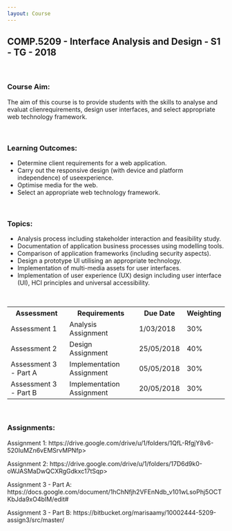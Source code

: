```yaml
---
layout: Course
---
```


<section id="comp5209">
<div class="COMP5209">
<h1>COMP.5209 - Interface Analysis and Design - S1 - TG - 2018</h1><br>
<h3>Course Aim:</h3>
    <p>The aim of this course is to provide students with the skills to analyse and evaluat clienrequirements, design user interfaces, and select appropriate web technology framework.<p>
<br>
<h3>Learning Outcomes:</h3>
    <ul>
        <li>Determine client requirements for a web application.</li>
        <li>Carry out the responsive design (with device and platform independence) of useexperience.</li>
        <li>Optimise media for the web.</li>
        <li>Select an appropriate web technology framework.</li>
    </ul>
<br>
<h3>Topics:</h3>
    <ul>
        <li>Analysis process including stakeholder interaction and feasibility study.</li>
        <li>Documentation of application business processes using modelling tools.</li>
        <li>Comparison of application frameworks (including security aspects).</li>
        <li>Design a prototype UI utilising an appropriate technology.</li>
        <li>Implementation of multi-media assets for user interfaces.</li>
        <li>Implementation of user experience (UX) design including user interface (UI), HCI  principles and universal accessibility.</li>
        </ul>
    <br>
<table style="width:100%">
    <tr>
      <th>Assessment</th>
      <th>Requirements</th> 
      <th>Due Date</th>
      <th>Weighting</th>
    </tr>
    <tr>
      <td>Assessment 1</td>
      <td>Analysis Assignment</td>
      <td>1/03/2018</td>
      <td>30%</td>
    </tr>
    <tr>
      <td>Assessment 2</td>
      <td>Design Assignment</td>
      <td>25/05/2018</td>
      <td>40%</td>
    </tr>
    <tr>
        <td>Assessment 3 - Part A</td>
        <td>Implementation Assignment</td>
        <td>05/05/2018</td>
        <td>30%</td>
    </tr>
    <tr>
      <td>Assessment 3 - Part B</td>
      <td>Implementation Assignment</td>
      <td>20/05/2018</td>
      <td>30%</td>
    </tr>
</table>
<br>
<h3>Assignments:</h3>
    <p>Assignment 1: https://drive.google.com/drive/u/1/folders/1QfL-RfgjY8v6-520IuMZn6vEMSrvMPNfp>
    <p>Assignment 2: https://drive.google.com/drive/u/1/folders/17D6d9k0-oWJASMaDwQCXRgGdkxc17tSqp>
    <p>Assignment 3 - Part A: https://docs.google.com/document/1hChNfjh2VFEnNdb_v101wLsoPhj5OCTKbJda9xO4bIM/edit#</p>
    <p>Assignment 3 - Part B: https://bitbucket.org/marisaamy/10002444-5209-assign3/src/master/</p>
</div>
</section>
<br>